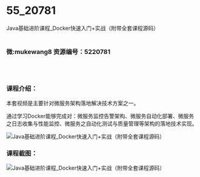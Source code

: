 # 55_20781
Java基础进阶课程_Docker快速入门+实战（附带全套课程源码）
<br/></br>
<h3>微:mukewang8 资源编号：5220781</h3>
<br/></br>
<h3>课程介绍：</h3>
<p>本套视频是主要针对微服务架构落地解决技术方案之一。</p>
<p>通过学习<a title="查看与 Docker 相关的文章" target="_blank">Docker</a>能够完成对：微服务监控告警架构、微服务自动化部署、微服务之日志收集与性能监控、微服务之自动化测试与质量管理等架构的落地技术实现。</p>
<p><img src="https://www.ko996.com/wp-content/uploads/img/2021/08/1-42-300x217.png" alt="Java基础进阶课程_Docker快速入门+实战（附带全套课程源码）"></p>
<div class="info-desc">
<h3>课程截图：</h3>
<p><img src="https://www.ko996.com/wp-content/uploads/img/2021/08/2-39.png" alt="Java基础进阶课程_Docker快速入门+实战（附带全套课程源码）"></p>


			
</div>
